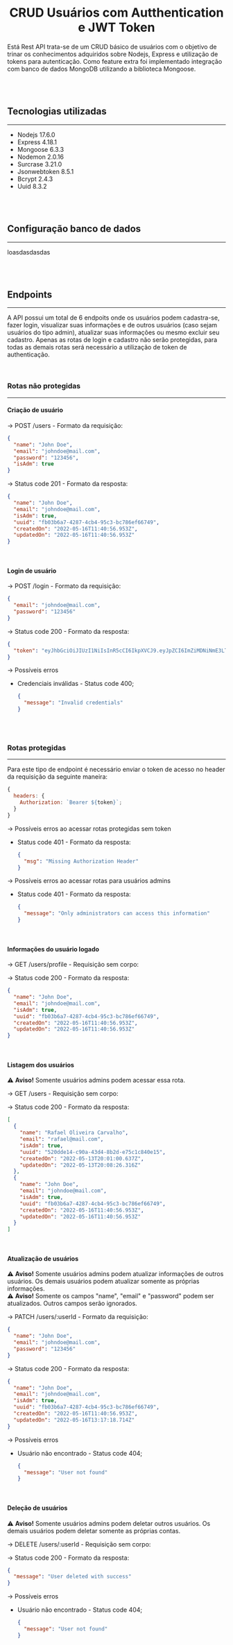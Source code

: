 <h1 align="center"><strong>CRUD Usuários com Autthentication e JWT Token</strong></h1>

Está Rest API trata-se de um CRUD básico de usuários com o objetivo de trinar os conhecimentos adquiridos sobre Nodejs, Express e utilização de tokens para autenticação. Como feature extra foi implementado integração com banco de dados MongoDB utilizando a biblioteca Mongoose.

<br/>
<br/>

## **Tecnologias utilizadas**

<hr/>

- Nodejs 17.6.0
- Express 4.18.1
- Mongoose 6.3.3
- Nodemon 2.0.16
- Surcrase 3.21.0
- Jsonwebtoken 8.5.1
- Bcrypt 2.4.3
- Uuid 8.3.2

<br/>
<br/>

## **Configuração banco de dados**

<hr/>

loasdasdasdas

<br/>
<br/>

## **Endpoints**

<hr/>

A API possui um total de 6 endpoits onde os usuários podem cadastra-se, fazer login, visualizar suas informações e de outros usuários (caso sejam usuários do tipo admin), atualizar suas informações ou mesmo excluir seu cadastro.
Apenas as rotas de login e cadastro não serão protegidas, para todas as demais rotas será necessário a utilização de token de authenticação.

<br/>

### **Rotas não protegidas**

<hr/>

#### **Criação de usuário**

-> POST /users - Formato da requisição:

```json
{
  "name": "John Doe",
  "email": "johndoe@mail.com",
  "password": "123456",
  "isAdm": true
}
```

-> Status code 201 - Formato da resposta:

```json
{
  "name": "John Doe",
  "email": "johndoe@mail.com",
  "isAdm": true,
  "uuid": "fb03b6a7-4287-4cb4-95c3-bc786ef66749",
  "createdOn": "2022-05-16T11:40:56.953Z",
  "updatedOn": "2022-05-16T11:40:56.953Z"
}
```

<br />

#### **Login de usuário**

-> POST /login - Formato da requisição:

```json
{
  "email": "johndoe@mail.com",
  "password": "123456"
}
```

-> Status code 200 - Formato da resposta:

```json
{
  "token": "eyJhbGciOiJIUzI1NiIsInR5cCI6IkpXVCJ9.eyJpZCI6ImZiMDNiNmE3LTQyODctNGNiNC05NWMzLWJjNzg2ZWY2Njc0OSIsImlhdCI6MTY1MjcwMTU2MSwiZXhwIjoxNjUyNzg3OTYxfQ.wKUkVr7nW-FRV0rZh0ju6Bm9vPWqoRraZ8gyH7wqUKo"
}
```

-> Possíveis erros

- Credenciais inválidas - Status code 400;

  ```json - response
  {
    "message": "Invalid credentials"
  }
  ```

  <br/>
  <br/>

### **Rotas protegidas**

<hr/>

Para este tipo de endpoint é necessário enviar o token de acesso no header da requisição da seguinte maneira:

```js - header
{
  headers: {
    Authorization: `Bearer ${token}`;
  }
}
```

-> Possíveis erros ao acessar rotas protegidas sem token

- Status code 401 - Formato da resposta:

  ```json - response
  {
    "msg": "Missing Authorization Header"
  }
  ```

-> Possíveis erros ao acessar rotas para usuários admins

- Status code 401 - Formato da resposta:

  ```json - response
  {
    "message": "Only administrators can access this information"
  }
  ```

  <br/>

#### **Informações do usuário logado**

-> GET /users/profile - Requisição sem corpo:

-> Status code 200 - Formato da resposta:

```json
{
  "name": "John Doe",
  "email": "johndoe@mail.com",
  "isAdm": true,
  "uuid": "fb03b6a7-4287-4cb4-95c3-bc786ef66749",
  "createdOn": "2022-05-16T11:40:56.953Z",
  "updatedOn": "2022-05-16T11:40:56.953Z"
}
```

<br/>

#### **Listagem dos usuários**

:warning: **Aviso!** Somente usuários admins podem acessar essa rota.

-> GET /users - Requisição sem corpo:

-> Status code 200 - Formato da resposta:

```json
[
  {
    "name": "Rafael Oliveira Carvalho",
    "email": "rafael@mail.com",
    "isAdm": true,
    "uuid": "520dde14-c90a-43d4-8b2d-e75c1c840e15",
    "createdOn": "2022-05-13T20:01:00.637Z",
    "updatedOn": "2022-05-13T20:08:26.316Z"
  },
  {
    "name": "John Doe",
    "email": "johndoe@mail.com",
    "isAdm": true,
    "uuid": "fb03b6a7-4287-4cb4-95c3-bc786ef66749",
    "createdOn": "2022-05-16T11:40:56.953Z",
    "updatedOn": "2022-05-16T11:40:56.953Z"
  }
]
```

<br/>

#### **Atualização de usuários**

:warning: **Aviso!** Somente usuários admins podem atualizar informações de outros usuários. Os demais usuários podem atualizar somente as próprias informações. <br/>
:warning: **Aviso!** Somente os campos "name", "email" e "password" podem ser atualizados. Outros campos serão ignorados.

-> PATCH /users/:userId - Formato da requisição:

```json
{
  "name": "John Doe",
  "email": "johndoe@mail.com",
  "password": "123456"
}
```

-> Status code 200 - Formato da resposta:

```json
{
  "name": "John Doe",
  "email": "johndoe@mail.com",
  "isAdm": true,
  "uuid": "fb03b6a7-4287-4cb4-95c3-bc786ef66749",
  "createdOn": "2022-05-16T11:40:56.953Z",
  "updatedOn": "2022-05-16T13:17:18.714Z"
}
```

-> Possíveis erros

- Usuário não encontrado - Status code 404;

  ```json - response
  {
    "message": "User not found"
  }
  ```

<br/>

#### **Deleção de usuários**

:warning: **Aviso!** Somente usuários admins podem deletar outros usuários. Os demais usuários podem deletar somente as próprias contas.

-> DELETE /users/:userId - Requisição sem corpo:

-> Status code 200 - Formato da resposta:

```json
{
  "message": "User deleted with success"
}
```

-> Possíveis erros

- Usuário não encontrado - Status code 404;

  ```json - response
  {
    "message": "User not found"
  }
  ```
